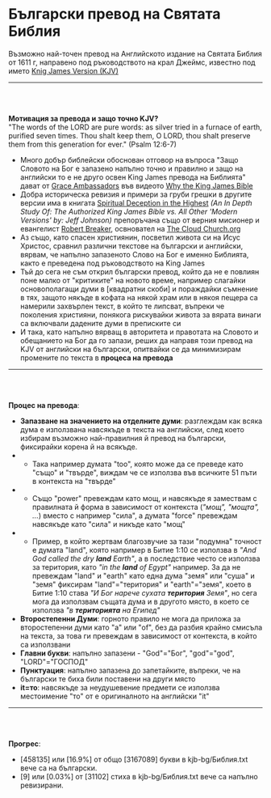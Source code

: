 # Български превод на Святата Библия
Възможно най-точен превод на Английското издание на Святата Библия от 1611 г, направено под ръководството на крал Джеймс, известно под името [Knig James Version (KJV)](https://bg.wikipedia.org/wiki/%D0%91%D0%B8%D0%B1%D0%BB%D0%B8%D1%8F_%D0%BD%D0%B0_%D0%BA%D1%80%D0%B0%D0%BB_%D0%94%D0%B6%D0%B5%D0%B9%D0%BC%D1%81)
<p><hr><br><br>

**Мотивация за превода и защо точно KJV?**<br>
"The words of the LORD are pure words: as silver tried in a furnace of earth, purified seven times. Thou shalt keep them, O LORD, thou shalt preserve them from this generation for ever." (Psalm 12:6-7)
- Много добър библейски обоснован отговор на въпроса "Защо Словото на Бог е запазено напълно точно и правилно и защо на английски то е не друго освен King James превода на Библията" дават от [Grace Ambassadors](https://graceambassadors.com/) във видеото [Why the King James Bible](https://www.youtube.com/watch?v=gMxsH9QPD7Q&ab_channel=GraceAmbassadors)
- Добра историческа ревизия и примери за груби грешки в другите версии има в книгата [Spiritual Deception in the Highest](https://www.rrb3.com/bibles/engbibl/spiritual_deception.htm) <i>(An In Depth Study Of: The Authorized King James Bible vs. All Other 'Modern Versions' by: Jeff Johnson)</i> препоръчана също от верния мисионер и евангелист [Robert Breaker](https://www.youtube.com/@Robertbreaker3/about), освновател на [The Cloud Church.org](https://thecloudchurch.org/)
- Аз също, като спасен християнин, посветил живота си на Исус Христос, сравнил различни текстове на български и английски, вярвам, че напълно запазеното Слово на Бог е именно Библията, както е преведена под ръководството на King James
- Тъй до сега не съм открил български превод, който да не е повлиян поне малко от "критиките" на новото време, например слагайки основополагащи думи в [квадратни скоби] и пораждайки съмнение в тях, защото някъде в кофата на някой храм или в някоя пещера са намерили захвърлен текст, в който те липсват, въпреки че поколения християни, понякога рискувайки живота за вярата винаги са включвали дадените думи в преписките си
- И така, като напълно вярващ в авторитета и правотата на Словото и обещанието на Бог да го запази, реших да направя този превод на KJV от английски на български, опитвайки се да минимизирам промените по текста в **процеса на превода**
<p><hr><br><br>

**Процес на превода**:<br>
- **Запазване на значението на отделните думи**: разглеждам как всяка дума е използвана навсякъде в текста на английски, след което избирам възможно най-правилния й превод на български, фиксирайки корена й на всякъде. 
- - Така например думата "too", която може да се преведе като "също" и "твърде", виждам че се използва във всичките 51 пъти в контекста на "твърде"
- - Също "power" превеждам като мощ, и навсякъде я замествам с правилната й форма в зависимост от контекста (<i>"мощ", "мощта", ...</i>) вместо с например "сила", а думата "force" превеждам навсякъде като "сила" и никъде като "мощ"
- - Пример, в който жертвам благозвучие за тази "подумна" точност е думата "land", която например в Битие 1:10 се използва в <i>"And God called the dry **land** Earth"</i>, а в последствие често се използва за територия, като <i>"in the **land** of Egypt"</i> например. За да не превеждам "land" и "earth" като една дума "земя" или "суша" и "земя" фиксирам "land"="територия" и "earth"="земя", което в Битие 1:10 става <i>"И Бог нарече сухата **територия** Земя"</i>, но сега мога да използвам същата дума и в другото място, в което се използва <i>"в **територията** на Египед"</i>
- **Второстепенни Думи**: горното правило не мога да приложа за второстепенни думи като "a" или "of", без да разбия крайно смисъла на текста, за това ги превеждам в зависимост от контекста, в който са използвани
- **Главни букви**: напълно запазени - "God"="Бог", "god"="god", "LORD"="ГОСПОД"
- **Пунктуация**: напълно запазена до запетайките, въпреки, че на български те биха били поставени на други място
- **it=то**: навсякъде за неудушевение предмети се използва местоимение "то" от е оригиналното на английски "it"
<p><hr><br><br>

**Прогрес**:
- [458135] или [16.9%] от общо [3167089] букви в kjb-bg/Библия.txt вече са на български.
- [9] или [0.03%] от [31102] стиха в kjb-bg/Библия.txt вече са напълно ревизирани.